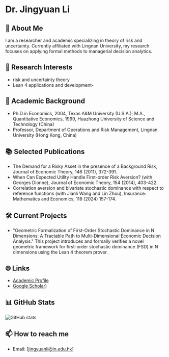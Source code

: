 # Dr. Jingyuan Li

## 👋 About Me
I am a researcher and academic specializing in theory of risk and uncertainty. Currently affiliated with Lingnan University, my research focuses on applying formal methods to managerial decision analytics. 

## 🔭 Research Interests
- risk and uncertainty theory
- Lean 4 applications and development- 

## 🏫 Academic Background
-  Ph.D.in Economics, 2004,  Texas A&M University  (U.S.A.); M.A., Quantitative Economics, 1999, Huazhong University of Science and Technology (China)
-  Professor, Department of Operations and Risk Management, Lingnan University (Hong Kong, China)


## 📚 Selected Publications
- The Demand for a Risky Asset in the presence of a Background Risk, Journal of Economic Theory, 146 (2011), 372-391.
- When Can Expected Utility Handle First-order Risk Aversion? (with Georges Dionne), Journal of Economic Theory, 154 (2014), 403-422.
- Correlation aversion and bivariate stochastic dominance with respect to reference functions (with Jianli Wang and Lin Zhou), Insurance: Mathematics and Economics, 118 (2024) 157-174.

## 🛠️ Current Projects
- "Geometric Formalization of First-Order Stochastic Dominance in N Dimensions:  A Tractable Path to Multi-Dimensional Economic Decision Analysis." This project introduces and formally verifies a novel geometric framework for first-order stochastic dominance (FSD) in N dimensions using the Lean 4 theorem prover.   

## 🌐 Links
- [Academic Profile](https://scholars.ln.edu.hk/en/persons/jingyuan-li)
- [Google Scholar](https://scholar.google.com/citations?user=0OT8lzgAAAAJ&hl=en))

## 📊 GitHub Stats
![GitHub stats](https://github-readme-stats.vercel.app/api?username=jingyuanli-hk&show_icons=true&theme=radical)

## 📫 How to reach me
- Email: [jingyuanli@ln.edu.hk]


